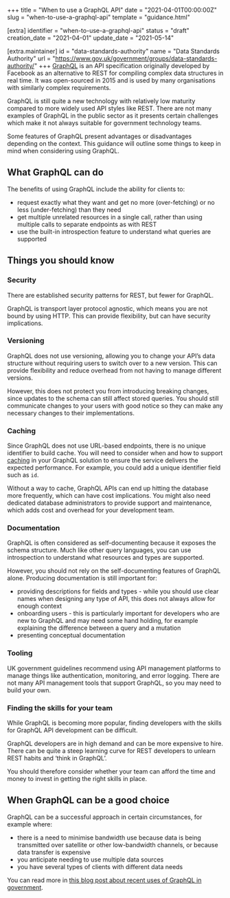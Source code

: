 +++
title = "When to use a GraphQL API"
date = "2021-04-01T00:00:00Z"
slug = "when-to-use-a-graphql-api"
template = "guidance.html"

[extra]
identifier = "when-to-use-a-graphql-api"
status = "draft"
creation_date = "2021-04-01"
update_date = "2021-05-14"

[extra.maintainer]
id = "data-standards-authority"
name = "Data Standards Authority"
url = "https://www.gov.uk/government/groups/data-standards-authority/"
+++
[GraphQL] is an API specification originally developed by Facebook as an alternative to REST for compiling complex data structures in real time. It was open-sourced in 2015 and is used by many organisations with similarly complex requirements.

GraphQL is still quite a new technology with relatively low maturity compared to more widely used API styles like REST. There are not many examples of GraphQL in the public sector as it presents certain challenges which make it not always suitable for government technology teams.

Some features of GraphQL present advantages or disadvantages depending on the context. This guidance will outline some things to keep in mind when considering using GraphQL.

## What GraphQL can do

The benefits of using GraphQL include the ability for clients to:

- request exactly what they want and get no more (over-fetching) or no less (under-fetching) than they need
- get multiple unrelated resources in a single call, rather than using multiple calls to separate endpoints as with REST
- use the built-in introspection feature to understand what queries are supported

## Things you should know

### Security

There are established security patterns for REST, but fewer for GraphQL.

GraphQL is transport layer protocol agnostic, which means you are not bound by using HTTP. This can provide flexibility, but can have security implications.


### Versioning

GraphQL does not use versioning, allowing you to change your API’s data structure without requiring users to switch over to a new version. This can provide flexibility and reduce overhead from not having to manage different versions.

However, this does not protect you from introducing breaking changes, since updates to the schema can still affect stored queries. You should still communicate changes to your users with good notice so they can make any necessary changes to their implementations.


### Caching

Since GraphQL does not use URL-based endpoints, there is no unique identifier to build cache. You will need to consider when and how to support [caching] in your GraphQL solution to ensure the service delivers the expected performance. For example, you could add a unique identifier field such as `id`.

Without a way to cache, GraphQL APIs can end up hitting the database more frequently, which can have cost implications. You might also need dedicated database administrators to provide support and maintenance, which adds cost and overhead for your development team.

### Documentation

GraphQL is often considered as self-documenting because it exposes the schema structure. Much like other query languages, you can use introspection to understand what resources and types are supported.

However, you should not rely on the self-documenting features of GraphQL alone. Producing documentation is still important for:

- providing descriptions for fields and types - while you should use clear names when designing any type of API, this does not always allow for enough context
- onboarding users - this is particularly important for developers who are new to GraphQL and may need some hand holding, for example explaining the difference between a query and a mutation
- presenting conceptual documentation


### Tooling

UK government guidelines recommend using API management platforms to manage things like authentication, monitoring, and error logging. There are not many API management tools that support GraphQL, so you may need to build your own.


### Finding the skills for your team

While GraphQL is becoming more popular, finding developers with the skills for GraphQL API development can be difficult.

GraphQL developers are in high demand and can be more expensive to hire. There can be quite a steep learning curve for REST developers to unlearn REST habits and ‘think in GraphQL’.

You should therefore consider whether your team can afford the time and money to invest in getting the right skills in place.

## When GraphQL can be a good choice

GraphQL can be a successful approach in certain circumstances, for example where:

- there is a need to minimise bandwidth use because data is being transmitted over satellite or other low-bandwidth channels, or because data transfer is expensive
- you anticipate needing to use multiple data sources
- you have several types of clients with different data needs

You can read more in [this blog post about recent uses of GraphQL in government].


[GraphQL]: https://graphql.org
[caching]: https://graphql.org/learn/caching/
[this blog post about recent uses of GraphQL in government]: https://technology.blog.gov.uk/2020/08/28/what-we-learned-from-a-recent-graphql-workshop/